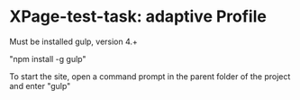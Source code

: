 # XPage-test-task: adaptive Profile

Must be installed gulp, version 4.+

"npm install -g gulp"

To start the site, open a command prompt in the parent folder of the project and enter "gulp" 


